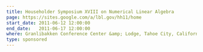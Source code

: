 ```yaml
---
title: Householder Symposium XVIII on Numerical Linear Algebra
page: https://sites.google.com/a/lbl.gov/hh11/home
start_date: 2011-06-12 12:00:00
end_date:   2011-06-17 12:00:00
where: Granlibakken Conference Center &amp; Lodge, Tahoe City, California
type: sponsored
---
```


